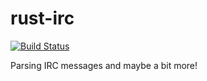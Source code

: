 rust-irc
========

[![Build Status](https://travis-ci.org/infinityb/rust-irc.svg?branch=master)](https://travis-ci.org/infinityb/rust-irc)

Parsing IRC messages and maybe a bit more!
